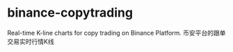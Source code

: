 # binance-copytrading
Real-time K-line charts for copy trading on Binance Platform. 币安平台的跟单交易实时行情K线
